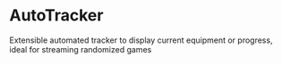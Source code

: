 # AutoTracker
Extensible automated tracker to display current equipment or progress, ideal for streaming randomized games

